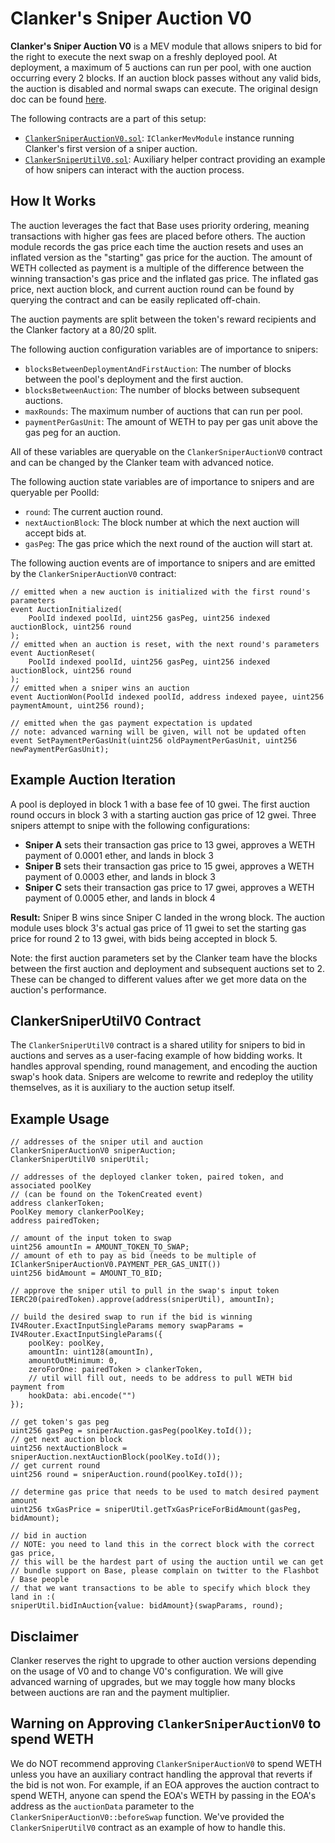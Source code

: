 # Clanker's Sniper Auction V0

**Clanker's Sniper Auction V0** is a MEV module that allows snipers to bid for the right to execute the next swap on a freshly deployed pool. At deployment, a maximum of 5 auctions can run per pool, with one auction occurring every 2 blocks. If an auction block passes without any valid bids, the auction is disabled and normal swaps can execute. The original design doc can be found [here](https://hackmd.io/@lobstermindset/rkwlyMpkgl). 

The following contracts are a part of this setup:
- [`ClankerSniperAuctionV0.sol`](../src/mev-modules/ClankerSniperAuctionV0.sol): `IClankerMevModule` instance running Clanker's first version of a sniper auction.
- [`ClankerSniperUtilV0.sol`](../src/mev-modules/sniper-utils/ClankerSniperUtilV0.sol): Auxiliary helper contract providing an example of how snipers can interact with the auction process.

## How It Works

The auction leverages the fact that Base uses priority ordering, meaning transactions with higher gas fees are placed before others. The auction module records the gas price each time the auction resets and uses an inflated version as the "starting" gas price for the auction. The amount of WETH collected as payment is a multiple of the difference between the winning transaction's gas price and the inflated gas price. The inflated gas price, next auction block, and current auction round can be found by querying the contract and can be easily replicated off-chain.

The auction payments are split between the token's reward recipients and the Clanker factory at a 80/20 split.

The following auction configuration variables are of importance to snipers:
- `blocksBetweenDeploymentAndFirstAuction`: The number of blocks between the pool's deployment and the first auction.
- `blocksBetweenAuction`: The number of blocks between subsequent auctions.
- `maxRounds`: The maximum number of auctions that can run per pool.
- `paymentPerGasUnit`: The amount of WETH to pay per gas unit above the gas peg for an auction.

All of these variables are queryable on the `ClankerSniperAuctionV0` contract and can be changed by the Clanker team with advanced notice. 

The following auction state variables are of importance to snipers and are queryable per PoolId:
- `round`: The current auction round.
- `nextAuctionBlock`: The block number at which the next auction will accept bids at.
- `gasPeg`: The gas price which the next round of the auction will start at.

The following auction events are of importance to snipers and are emitted by the `ClankerSniperAuctionV0` contract:
```solidity
// emitted when a new auction is initialized with the first round's parameters
event AuctionInitialized(
    PoolId indexed poolId, uint256 gasPeg, uint256 indexed auctionBlock, uint256 round
);
// emitted when an auction is reset, with the next round's parameters
event AuctionReset(
    PoolId indexed poolId, uint256 gasPeg, uint256 indexed auctionBlock, uint256 round
);
// emitted when a sniper wins an auction
event AuctionWon(PoolId indexed poolId, address indexed payee, uint256 paymentAmount, uint256 round);

// emitted when the gas payment expectation is updated
// note: advanced warning will be given, will not be updated often
event SetPaymentPerGasUnit(uint256 oldPaymentPerGasUnit, uint256 newPaymentPerGasUnit);
```

## Example Auction Iteration

A pool is deployed in block 1 with a base fee of 10 gwei. The first auction round occurs in block 3 with a starting auction gas price of 12 gwei. Three snipers attempt to snipe with the following configurations:

- **Sniper A** sets their transaction gas price to 13 gwei, approves a WETH payment of 0.0001 ether, and lands in block 3
- **Sniper B** sets their transaction gas price to 15 gwei, approves a WETH payment of 0.0003 ether, and lands in block 3  
- **Sniper C** sets their transaction gas price to 17 gwei, approves a WETH payment of 0.0005 ether, and lands in block 4

**Result:** Sniper B wins since Sniper C landed in the wrong block. The auction module uses block 3's actual gas price of 11 gwei to set the starting gas price for round 2 to 13 gwei, with bids being accepted in block 5.

Note: the first auction parameters set by the Clanker team have the blocks between the first auction and deployment and subsequent auctions set to 2. These can be changed to different values after we get more data on the auction's performance.

## ClankerSniperUtilV0 Contract

The `ClankerSniperUtilV0` contract is a shared utility for snipers to bid in auctions and serves as a user-facing example of how bidding works. It handles approval spending, round management, and encoding the auction swap's hook data. Snipers are welcome to rewrite and redeploy the utility themselves, as it is auxiliary to the auction setup itself.


## Example Usage
```solidity
// addresses of the sniper util and auction
ClankerSniperAuctionV0 sniperAuction;
ClankerSniperUtilV0 sniperUtil;

// addresses of the deployed clanker token, paired token, and associated poolKey
// (can be found on the TokenCreated event)
address clankerToken;
PoolKey memory clankerPoolKey;
address pairedToken;

// amount of the input token to swap
uint256 amountIn = AMOUNT_TOKEN_TO_SWAP;
// amount of eth to pay as bid (needs to be multiple of IClankerSniperAuctionV0.PAYMENT_PER_GAS_UNIT())
uint256 bidAmount = AMOUNT_TO_BID; 

// approve the sniper util to pull in the swap's input token
IERC20(pairedToken).approve(address(sniperUtil), amountIn);

// build the desired swap to run if the bid is winning
IV4Router.ExactInputSingleParams memory swapParams = IV4Router.ExactInputSingleParams({
    poolKey: poolKey,
    amountIn: uint128(amountIn),
    amountOutMinimum: 0,
    zeroForOne: pairedToken > clankerToken,
    // util will fill out, needs to be address to pull WETH bid payment from
    hookData: abi.encode("") 
});

// get token's gas peg
uint256 gasPeg = sniperAuction.gasPeg(poolKey.toId());
// get next auction block
uint256 nextAuctionBlock = sniperAuction.nextAuctionBlock(poolKey.toId());
// get current round
uint256 round = sniperAuction.round(poolKey.toId());

// determine gas price that needs to be used to match desired payment amount
uint256 txGasPrice = sniperUtil.getTxGasPriceForBidAmount(gasPeg, bidAmount);

// bid in auction
// NOTE: you need to land this in the correct block with the correct gas price,
// this will be the hardest part of using the auction until we can get
// bundle support on Base, please complain on twitter to the Flashbot / Base people
// that we want transactions to be able to specify which block they land in :(
sniperUtil.bidInAuction{value: bidAmount}(swapParams, round);
```

## Disclaimer

Clanker reserves the right to upgrade to other auction versions depending on the usage of V0 and to change V0's configuration. We will give advanced warning of upgrades, but we may toggle how many blocks between auctions are ran and the payment multiplier.

## Warning on Approving `ClankerSniperAuctionV0` to spend WETH

We do NOT recommend approving `ClankerSniperAuctionV0` to spend WETH unless you have an auxiliary contract handling the approval that reverts if the bid is not won. For example, if an EOA approves the auction contract to spend WETH, anyone can spend the EOA's WETH by passing in the EOA's address as the `auctionData` parameter to the `ClankerSniperAuctionV0::beforeSwap` function. We've provided the `ClankerSniperUtilV0` contract as an example of how to handle this.